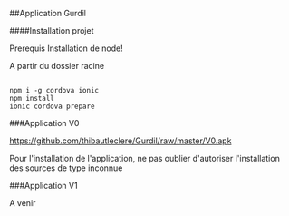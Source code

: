 ##Application Gurdil


####Installation projet

Prerequis Installation de node!

A partir du dossier racine
```shell

npm i -g cordova ionic
npm install
ionic cordova prepare

```


###Application V0

https://github.com/thibautleclere/Gurdil/raw/master/V0.apk

Pour l'installation de l'application, ne pas oublier d'autoriser l'installation
des sources de type inconnue

###Application V1

A venir
